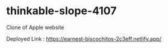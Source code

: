 # thinkable-slope-4107

Clone of Apple website 

Deployed Link : https://earnest-biscochitos-2c3eff.netlify.app/
